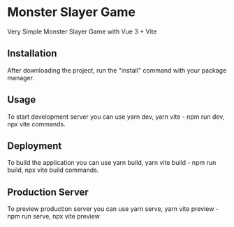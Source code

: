 # Monster Slayer Game 
Very Simple Monster Slayer Game with Vue 3 + Vite 

## Installation

After downloading the project, run the "install" command with your package manager.
 
## Usage

To start development server you can use 
yarn dev, yarn vite -
npm run dev, npx vite commands.

## Deployment 

To build the application  you can use
yarn build, yarn vite build -
npm run build, npx vite build commands.

## Production Server

To preview production server you can use
yarn serve, yarn vite preview -
npm run serve, npx vite preview
